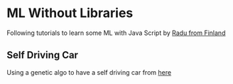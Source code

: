 # ML Without Libraries

Following tutorials to learn some ML with Java Script by [Radu from Finland](https://radufromfinland.com/)

## Self Driving Car

Using a genetic algo to have a self driving car from [here](https://www.youtube.com/watch?v=Rs_rAxEsAvI)
